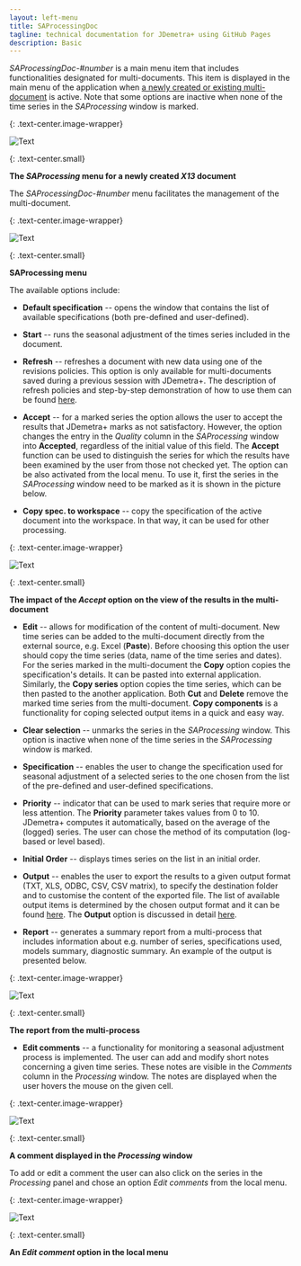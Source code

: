 ```yaml
---
layout: left-menu
title: SAProcessingDoc
tagline: technical documentation for JDemetra+ using GitHub Pages
description: Basic
---
```

*SAProcessingDoc*-*\#number* is a main menu item that includes
functionalities designated for multi-documents. This item is displayed
in the main menu of the application when [a newly created or existing
multi-document](../reference-manual/output.html) is active. Note that some options are inactive when none
of the time series in the *SAProcessing* window is marked.


{: .text-center.image-wrapper}

![Text](/assets/img/reference-manual/manual/SA_PROC_image1.jpg)

{: .text-center.small}

**The *SAProcessing* menu for a newly created *X13* document**

The *SAProcessingDoc*-*\#number* menu facilitates the management of the
multi-document.

{: .text-center.image-wrapper}

![Text](/assets/img/reference-manual/manual/SA_PROC_image2.jpg)

{: .text-center.small}

**SAProcessing menu**

The available options include:

-   **Default specification** -- opens the window that contains the list
    of available specifications (both pre-defined and user-defined).

-   **Start** -- runs the seasonal adjustment of the times series
    included in the document.

-   **Refresh** -- refreshes a document with new data using one of the
    revisions policies. This option is only available for
    multi-documents saved during a previous session with JDemetra+. The
    description of refresh policies and step-by-step demonstration of
    how to use them can be found [here](../case-studies/revision.html).

-   **Accept** -- for a marked series the option allows the user to
    accept the results that JDemetra+ marks as not satisfactory.
    However, the option changes the entry in the *Quality* column in the
    *SAProcessing* window into **Accepted**, regardless of the initial
    value of this field. The **Accept** function can be used to
    distinguish the series for which the results have been examined by
    the user from those not checked yet. The option can be also
    activated from the local menu. To use it, first the series in the
    *SAProcessing* window need to be marked as it is shown in the
    picture below.

-   **Copy spec. to workspace** -- copy the specification of the active
    document into the workspace. In that way, it can be used for other
    processing.

{: .text-center.image-wrapper}

![Text](/assets/img/reference-manual/manual/SA_PROC_image3.jpg)

{: .text-center.small}

**The impact of the *Accept* option on the view of the results in the multi-document**

-   **Edit** -- allows for modification of the content of
    multi-document. New time series can be added to the multi-document
    directly from the external source, e.g. Excel (**Paste**). Before
    choosing this option the user should copy the time series (data,
    name of the time series and dates). For the series marked in the
    multi-document the **Copy** option copies the specification's
    details. It can be pasted into external application. Similarly, the
    **Copy series** option copies the time series, which can be then
    pasted to the another application. Both **Cut** and **Delete**
    remove the marked time series from the multi-document. **Copy
    components** is a functionality for coping selected output items in
    a quick and easy way.

-   **Clear selection** -- unmarks the series in the *SAProcessing*
    window. This option is inactive when none of the time series in the
    *SAProcessing* window is marked.

-   **Specification** -- enables the user to change the specification
    used for seasonal adjustment of a selected series to the one chosen
    from the list of the pre-defined and user-defined specifications.

-   **Priority** -- indicator that can be used to mark series that
    require more or less attention. The **Priority** parameter takes
    values from 0 to 10. JDemetra+ computes it automatically, based on
    the average of the (logged) series. The user can chose the method of
    its computation (log-based or level based).

-   **Initial Order** -- displays times series on the list in an initial
    order.

-   **Output** -- enables the user to export the results to a given
    output format (TXT, XLS, ODBC, CSV, CSV matrix), to specify the
    destination folder and to customise the content of the exported
    file. The list of available output items is determined by the chosen
    output format and it can be found [here](../theory/output.html). The **Output** option is
    discussed in detail [here](../case-studies/output.html).

-   **Report** -- generates a summary report from a multi-process that
    includes information about e.g. number of series, specifications
    used, models summary, diagnostic summary. An example of the output
    is presented below.

{: .text-center.image-wrapper}

![Text](/assets/img/reference-manual/manual/SA_PROC_image4.jpg)

{: .text-center.small}

**The report from the multi-process**

-   **Edit comments** -- a functionality for monitoring a seasonal
    adjustment process is implemented. The user can add and modify short
    notes concerning a given time series. These notes are visible in the
    *Comments* column in the *Processing* window. The notes are
    displayed when the user hovers the mouse on the given cell.

{: .text-center.image-wrapper}

![Text](/assets/img/reference-manual/manual/SA_PROC_image5.jpg)

{: .text-center.small}

**A comment displayed in the *Processing* window**

To add or edit a comment the user can also click on the series in the
*Processing* panel and chose an option *Edit comments* from the local
menu.

{: .text-center.image-wrapper}

![Text](/assets/img/reference-manual/manual/SA_PROC_image6.jpg)

{: .text-center.small}

**An *Edit comment* option in the local menu**